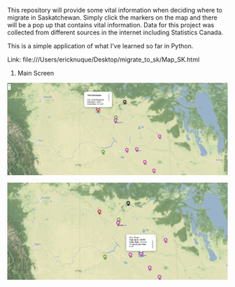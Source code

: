 This repository will provide some vital information when deciding where to migrate in Saskatchewan. Simply click the markers on the map and there will be a pop up that contains vital information. Data for this project was collected from different sources in the internet including Statistics Canada.

This is a simple application of what I've learned so far in Python.

Link: file:///Users/ericknuque/Desktop/migrate_to_sk/Map_SK.html

1. Main Screen

!["MainScreen"](https://github.com/enukeWebDev/where-to-migrate-in-sk/blob/main/images/img1.png?raw=true)

!["MainScreen"](https://github.com/enukeWebDev/where-to-migrate-in-sk/blob/main/images/img2.png?raw=true)
